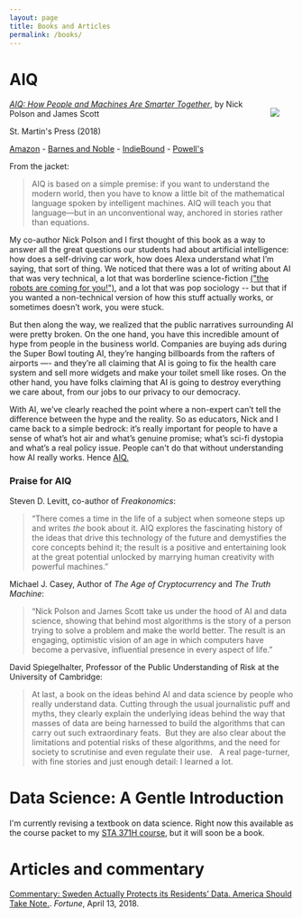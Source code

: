 ```yaml
---
layout: page
title: Books and Articles
permalink: /books/
---
```


# AIQ

<img src="{{ site.baseurl }}/assets/img/posts/AIQ_cover_medium.png" ALIGN="right" style="margin:15px 25px"/>

[_AIQ: How People and Machines Are Smarter Together_](https://us.macmillan.com/books/9781250182159), by Nick Polson and James Scott   

St. Martin's Press (2018)  

[Amazon](https://www.amazon.com/dp/1250182158?tag=macmillan-20) - [Barnes and Noble](https://www.barnesandnoble.com/w/aiq-nick-polson/1126974730#/) - [IndieBound](https://www.indiebound.org/book/9781250182159)  - [Powell's](http://www.powells.com/book/aiq-how-people-machines-are-smarter-together-9781250182159)  

From the jacket: 
> AIQ is based on a simple premise: if you want to understand the modern world, then you have to know a little bit of the mathematical language spoken by intelligent machines. AIQ will teach you that language―but in an unconventional way, anchored in stories rather than equations.

My co-author Nick Polson and I first thought of this book as a way to answer all the great questions our students had about artificial intelligence: how does a self-driving car work, how does Alexa understand what I’m saying, that sort of thing.  We noticed that there was a lot of writing about AI that was very technical, a lot that was borderline science-fiction [("the robots are coming for you!")](https://www.vanityfair.com/news/2017/03/elon-musk-billion-dollar-crusade-to-stop-ai-space-x), and a lot that was pop sociology -- but that if you wanted a non-technical version of how this stuff actually works, or sometimes doesn’t work, you were stuck.

But then along the way, we realized that the public narratives surrounding AI were pretty broken.  On the one hand, you have this incredible amount of hype from people in the business world.  Companies are buying ads during the Super Bowl touting AI, they’re hanging billboards from the rafters of airports —- and they’re all claiming that AI is going to fix the health care system and sell more widgets and make your toilet smell like roses.  On the other hand, you have folks claiming that AI is going to destroy everything we care about, from our jobs to our privacy to our democracy.

With AI, we’ve clearly reached the point where a non-expert can’t tell the difference between the hype and the reality.  So as educators, Nick and I came back to a simple bedrock: it’s really important for people to have a sense of what’s hot air and what’s genuine promise; what’s sci-fi dystopia and what’s a real policy issue. People can't do that without understanding how AI really works.  Hence [AIQ.](https://www.amazon.com/dp/1250182158?tag=macmillan-20)  


### Praise for AIQ

Steven D. Levitt, co-author of _Freakonomics_:  
> “There comes a time in the life of a subject when someone steps up and writes _the_ book about it. AIQ explores the fascinating history of the ideas that drive this technology of the future and demystifies the core concepts behind it; the result is a positive and entertaining look at the great potential unlocked by marrying human creativity with powerful machines.”


Michael J. Casey, Author of _The Age of Cryptocurrency_ and _The Truth Machine_:  
> “Nick Polson and James Scott take us under the hood of AI and data science, showing that behind most algorithms is the story of a person trying to solve a problem and make the world better. The result is an engaging, optimistic vision of an age in which computers have become a pervasive, influential presence in every aspect of life.”


David Spiegelhalter, Professor of the Public Understanding of Risk at the University of Cambridge:  
> At last, a book on the ideas behind AI and data science by people who really understand data. Cutting through the usual journalistic puff and myths, they clearly explain the underlying ideas behind the way that masses of data are being harnessed to build the algorithms that can carry out such extraordinary feats.  But they are also clear about the limitations and potential risks of these algorithms, and the need for society to scrutinise and even regulate their use.   A real page-turner, with fine stories and just enough detail: I learned a lot.


# Data Science: A Gentle Introduction  

I'm currently revising a textbook on data science.  Right now this available as the course packet to my [STA 371H course](https://jgscott.github.io/STA371H_Spring2018/resources/), but it will soon be a book.  


# Articles and commentary

[Commentary: Sweden Actually Protects its Residents’ Data. America Should Take Note.](http://fortune.com/2018/04/13/facebook-mark-zuckerberg-data-privacy-sweden/). _Fortune_, April 13, 2018.  

